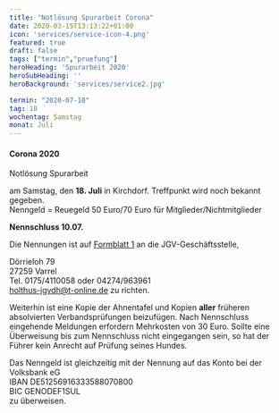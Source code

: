 ```yaml
---
title: "Notlösung Spurarbeit Corona"
date: 2020-03-15T13:13:22+01:00
icon: 'services/service-icon-4.png'
featured: true
draft: false
tags: ["termin","pruefung"]
heroHeading: 'Spurarbeit 2020'
heroSubHeading: ''
heroBackground: 'services/service2.jpg'

termin: "2020-07-18"
tag: 18
wochentag: Samstag
monat: Juli
---
```


####  Corona 2020
Notlösung Spurarbeit

am Samstag, den **18. Juli** in Kirchdorf. Treffpunkt wird noch bekannt gegeben.   
Nenngeld = Reuegeld 50 Euro/70 Euro für Mitglieder/Nichtmitglieder  

**Nennschluss 10.07.**

Die Nennungen ist auf [Formblatt 1](https://www.jghv.de/images/Dokumente/2019/formblatt_1_2019_1.pdf 'Formblatt zur Meldung') an die JGV-Geschäftsstelle, 

Dörrieloh 79  
27259 Varrel  
Tel. 0175/4110058 oder 04274/963961  
holthus-jgvdh@t-online.de zu richten.


Weiterhin ist eine Kopie der Ahnentafel und Kopien **aller** früheren absolvierten Verbandsprüfungen beizufügen. 
Nach Nennschluss eingehende Meldungen erfordern Mehrkosten von 30 Euro.
Sollte eine Überweisung bis zum Nennschluss nicht eingegangen sein, so hat der Führer kein Anrecht auf Prüfung seines Hundes.

Das Nenngeld ist gleichzeitig mit der Nennung auf das Konto bei der Volksbank eG  
IBAN DE51256916333588070800  
BIC GENODEF1SUL  
zu überweisen. 
